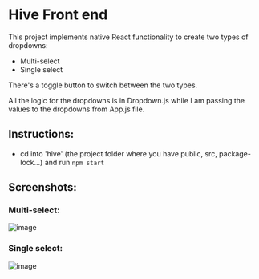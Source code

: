 # Hive Front end

This project implements native React functionality to create two types of dropdowns:
- Multi-select
- Single select

There's a toggle button to switch between the two types.

All the logic for the dropdowns is in Dropdown.js while I am passing the values to the dropdowns from App.js file.

## Instructions:
- cd into 'hive' (the project folder where you have public, src, package-lock...) and run ```npm start```

## Screenshots: 

### Multi-select:

![image](https://github.com/husainsyed/hive/assets/40645497/3a56a1d2-f95b-460c-9492-5e270b34d8d2)


### Single select:

![image](https://github.com/husainsyed/hive/assets/40645497/9631a502-6144-4118-a023-0bb07a3e6af9)

